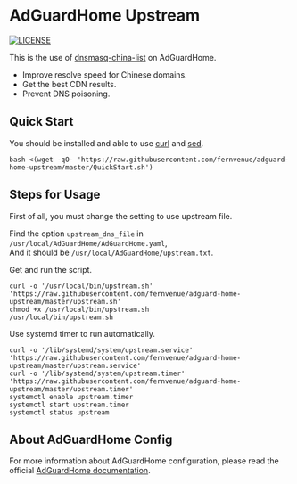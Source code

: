 # AdGuardHome Upstream

[![LICENSE](https://img.shields.io/badge/LICENSE-BSD3%20Clause%20Liscense-brightgreen?style=flat-square)](./LICENSE)

This is the use of [dnsmasq-china-list](https://github.com/felixonmars/dnsmasq-china-list) on AdGuardHome.

- Improve resolve speed for Chinese domains.
- Get the best CDN results.
- Prevent DNS poisoning.


## Quick Start

You should be installed and able to use [curl](https://curl.se/) and [sed](https://www.gnu.org/software/sed/manual/sed.html).

```
bash <(wget -qO- 'https://raw.githubusercontent.com/fernvenue/adguard-home-upstream/master/QuickStart.sh')
```

## Steps for Usage

First of all, you must change the setting to use upstream file.

Find the option `upstream_dns_file` in `/usr/local/AdGuardHome/AdGuardHome.yaml`,<br>
And it should be `/usr/local/AdGuardHome/upstream.txt`.<br>

Get and run the script.

```
curl -o '/usr/local/bin/upstream.sh' 'https://raw.githubusercontent.com/fernvenue/adguard-home-upstream/master/upstream.sh'
chmod +x /usr/local/bin/upstream.sh
/usr/local/bin/upstream.sh
```

Use systemd timer to run automatically.

```
curl -o '/lib/systemd/system/upstream.service' 'https://raw.githubusercontent.com/fernvenue/adguard-home-upstream/master/upstream.service'
curl -o '/lib/systemd/system/upstream.timer' 'https://raw.githubusercontent.com/fernvenue/adguard-home-upstream/master/upstream.timer'
systemctl enable upstream.timer
systemctl start upstream.timer
systemctl status upstream
```

## About AdGuardHome Config

For more information about AdGuardHome configuration, please read the official [AdGuardHome documentation](https://github.com/AdguardTeam/AdGuardHome/wiki/Configuration).
